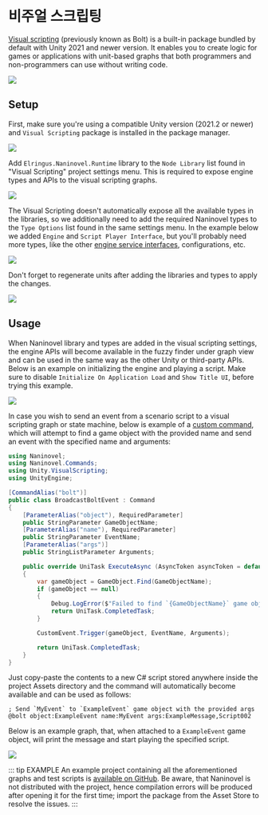 # 비주얼 스크립팅

[Visual scripting](https://docs.unity3d.com/Packages/com.unity.visualscripting@latest) (previously known as Bolt) is a built-in package bundled by default with Unity 2021 and newer version. It enables you to create logic for games or applications with unit-based graphs that both programmers and non-programmers can use without writing code.

![](https://i.gyazo.com/ab7c9d92b32810b030aba24b4bd95405.jpg)

## Setup

First, make sure you're using a compatible Unity version (2021.2 or newer) and `Visual Scripting` package is installed in the package manager.

![](https://i.gyazo.com/885ebb9808b369c30dfcaab19b0cee2f.png)

Add `Elringus.Naninovel.Runtime` library to the `Node Library` list found in "Visual Scripting" project settings menu. This is required to expose engine types and APIs to the visual scripting graphs.

![](https://i.gyazo.com/38afd2ea477fcf0921114e3847de6c85.png)

The Visual Scripting doesn't automatically expose all the available types in the libraries, so we additionally need to add the required Naninovel types to the `Type Options` list found in the same settings menu. In the example below we added `Engine` and `Script Player Interface`, but you'll probably need more types, like the other [engine service interfaces](/ko/guide/engine-services), configurations, etc.

![](https://i.gyazo.com/2e416a015d980cbedfa49d1589505e17.png)

Don't forget to regenerate units after adding the libraries and types to apply the changes.

![](https://i.gyazo.com/26c7bee4798b690c4eb362ec39746dc7.png)

## Usage

When Naninovel library and types are added in the visual scripting settings, the engine APIs will become available in the fuzzy finder under graph view and can be used in the same way as the other Unity or third-party APIs. Below is an example on initializing the engine and playing a script. Make sure to disable `Initialize On Application Load` and `Show Title UI`, before trying this example.

![](https://i.gyazo.com/a890edf4425ba94d934c31ced6ca0f53.png)

In case you wish to send an event from a scenario script to a visual scripting graph or state machine, below is example of a [custom command](/ko/guide/custom-commands), which will attempt to find a game object with the provided name and send an event with the specified name and arguments:

```csharp
using Naninovel;
using Naninovel.Commands;
using Unity.VisualScripting;
using UnityEngine;

[CommandAlias("bolt")]
public class BroadcastBoltEvent : Command
{
    [ParameterAlias("object"), RequiredParameter]
    public StringParameter GameObjectName;
    [ParameterAlias("name"), RequiredParameter]
    public StringParameter EventName;
    [ParameterAlias("args")]
    public StringListParameter Arguments;

    public override UniTask ExecuteAsync (AsyncToken asyncToken = default)
    {
        var gameObject = GameObject.Find(GameObjectName);
        if (gameObject == null)
        {
            Debug.LogError($"Failed to find `{GameObjectName}` game object.");
            return UniTask.CompletedTask;
        }

        CustomEvent.Trigger(gameObject, EventName, Arguments);

        return UniTask.CompletedTask;
    }
}
```

Just copy-paste the contents to a new C# script stored anywhere inside the project Assets directory and the command will automatically become available and can be used as follows:

```nani
; Send `MyEvent` to `ExampleEvent` game object with the provided args
@bolt object:ExampleEvent name:MyEvent args:ExampleMessage,Script002
```

Below is an example graph, that, when attached to a `ExampleEvent` game object, will print the message and start playing the specified script.

![](https://i.gyazo.com/fa613006433d43cd8e25b4c9aed33d78.png)

::: tip EXAMPLE
An example project containing all the aforementioned graphs and test scripts is [available on GitHub](https://github.com/naninovel/samples/tree/main/unity/visual-scripting). Be aware, that Naninovel is not distributed with the project, hence compilation errors will be produced after opening it for the first time; import the package from the Asset Store to resolve the issues.
:::
